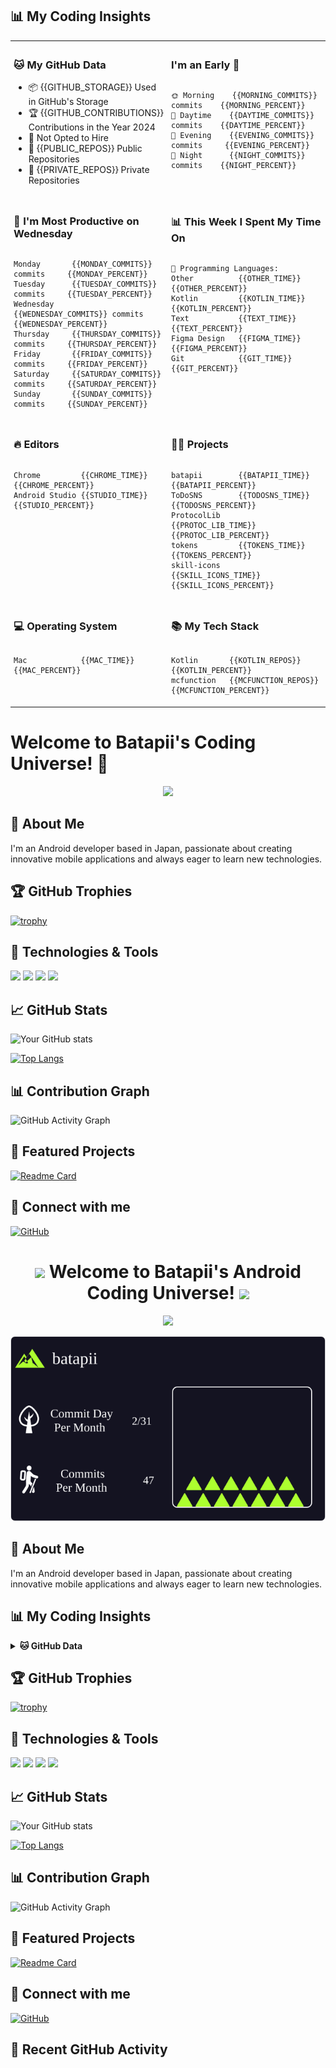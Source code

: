 ## 📊 My Coding Insights
<table>
  <tr>
    <td valign="top" width="48%" style="padding: 5px;">
      <h3>🐱 My GitHub Data</h3>
      <ul>
        <li>📦 {{GITHUB_STORAGE}} Used in GitHub's Storage</li>
        <li>🏆 {{GITHUB_CONTRIBUTIONS}} Contributions in the Year 2024</li>
        <li>🚫 Not Opted to Hire</li>
        <li>📜 {{PUBLIC_REPOS}} Public Repositories</li>
        <li>🔑 {{PRIVATE_REPOS}} Private Repositories</li>
      </ul>
    </td>
    <td valign="top" width="48%" style="padding: 5px;">
      <h3>I'm an Early 🐤</h3>
      <div style="overflow-x: auto; white-space: nowrap;">
        <pre><code>🌞 Morning    {{MORNING_COMMITS}} commits    {{MORNING_PERCENT}} 
🌆 Daytime    {{DAYTIME_COMMITS}} commits    {{DAYTIME_PERCENT}} 
🌃 Evening    {{EVENING_COMMITS}} commits     {{EVENING_PERCENT}} 
🌙 Night      {{NIGHT_COMMITS}} commits    {{NIGHT_PERCENT}}</code></pre>
      </div>
    </td>
  </tr>
  <tr>
    <td valign="top" width="48%" style="padding: 5px;">
      <h3>📅 I'm Most Productive on Wednesday</h3>
      <div style="overflow-x: auto; white-space: nowrap;">
        <pre><code>Monday       {{MONDAY_COMMITS}} commits     {{MONDAY_PERCENT}} 
Tuesday      {{TUESDAY_COMMITS}} commits     {{TUESDAY_PERCENT}} 
Wednesday    {{WEDNESDAY_COMMITS}} commits    {{WEDNESDAY_PERCENT}} 
Thursday     {{THURSDAY_COMMITS}} commits     {{THURSDAY_PERCENT}} 
Friday       {{FRIDAY_COMMITS}} commits     {{FRIDAY_PERCENT}} 
Saturday     {{SATURDAY_COMMITS}} commits     {{SATURDAY_PERCENT}} 
Sunday       {{SUNDAY_COMMITS}} commits     {{SUNDAY_PERCENT}}</code></pre>
      </div>
    </td>
    <td valign="top" width="48%" style="padding: 5px;">
      <h3>📊 This Week I Spent My Time On</h3>
      <div style="overflow-x: auto; white-space: nowrap;">
        <pre><code>💬 Programming Languages: 
Other          {{OTHER_TIME}}  {{OTHER_PERCENT}} 
Kotlin         {{KOTLIN_TIME}}   {{KOTLIN_PERCENT}} 
Text           {{TEXT_TIME}}         {{TEXT_PERCENT}} 
Figma Design   {{FIGMA_TIME}}           {{FIGMA_PERCENT}} 
Git            {{GIT_TIME}}          {{GIT_PERCENT}} 
</code></pre>
      </div>
    </td>
  </tr>
  <tr>
    <td valign="top" width="48%" style="padding: 5px;">
      <h3>🔥 Editors</h3>
      <div style="overflow-x: auto; white-space: nowrap;">
        <pre><code>Chrome         {{CHROME_TIME}}  {{CHROME_PERCENT}} 
Android Studio {{STUDIO_TIME}}    {{STUDIO_PERCENT}} 
</code></pre>
      </div>
    </td>
    <td valign="top" width="48%" style="padding: 5px;">
      <h3>🐱‍💻 Projects</h3>
      <div style="overflow-x: auto; white-space: nowrap;">
        <pre><code>batapii        {{BATAPII_TIME}}   {{BATAPII_PERCENT}} 
ToDoSNS        {{TODOSNS_TIME}}   {{TODOSNS_PERCENT}} 
ProtocolLib    {{PROTOC_LIB_TIME}}          {{PROTOC_LIB_PERCENT}} 
tokens         {{TOKENS_TIME}}          {{TOKENS_PERCENT}} 
skill-icons    {{SKILL_ICONS_TIME}}          {{SKILL_ICONS_PERCENT}} 
</code></pre>
      </div>
    </td>
  </tr>
  <tr>
    <td valign="top" width="48%" style="padding: 5px;">
      <h3>💻 Operating System</h3>
      <div style="overflow-x: auto; white-space: nowrap;">
        <pre><code>Mac            {{MAC_TIME}}  {{MAC_PERCENT}}
</code></pre>
      </div>
    </td>
    <td valign="top" width="48%" style="padding: 5px;">
      <h3>📚 My Tech Stack</h3>
      <div style="overflow-x: auto; white-space: nowrap;">
        <pre><code>Kotlin       {{KOTLIN_REPOS}}   {{KOTLIN_PERCENT}} 
mcfunction   {{MCFUNCTION_REPOS}}    {{MCFUNCTION_PERCENT}}
</code></pre>
      </div>
    </td>
  </tr>
</table>














































# Welcome to Batapii's Coding Universe! 👋

<div align="center">
  <img src="https://readme-typing-svg.herokuapp.com/?lines=Android+Developer+in+Japan;Always%20learning%20new%20things&font=Fira%20Code&center=true&width=440&height=45&color=f75c7e&vCenter=true&size=22">
</div>

## 🚀 About Me

I'm an Android developer based in Japan, passionate about creating innovative mobile applications and always eager to learn new technologies.

## 🏆 GitHub Trophies

[![trophy](https://github-profile-trophy.vercel.app/?username=batapii&theme=onedark)](https://github.com/ryo-ma/github-profile-trophy)

## 🔧 Technologies & Tools

![](https://img.shields.io/badge/OS-Android-informational?style=flat&logo=android&logoColor=white&color=2bbc8a)
![](https://img.shields.io/badge/Editor-Android_Studio-informational?style=flat&logo=android-studio&logoColor=white&color=2bbc8a)
![](https://img.shields.io/badge/Code-Kotlin-informational?style=flat&logo=kotlin&logoColor=white&color=2bbc8a)
![](https://img.shields.io/badge/Code-Java-informational?style=flat&logo=java&logoColor=white&color=2bbc8a)

## 📈 GitHub Stats

![Your GitHub stats](https://github-readme-stats.vercel.app/api?username=batapii&show_icons=true&theme=radical)

[![Top Langs](https://github-readme-stats.vercel.app/api/top-langs/?username=batapii&layout=compact&theme=radical)](https://github.com/anuraghazra/github-readme-stats)

## 📊 Contribution Graph

![GitHub Activity Graph](https://activity-graph.herokuapp.com/graph?username=batapii&theme=dracula)

## 💼 Featured Projects

[![Readme Card](https://github-readme-stats.vercel.app/api/pin/?username=batapii&repo=AttendanceApp&theme=radical)](https://github.com/N3AttendanceManager/AttendanceApp)

## 🔗 Connect with me

[![GitHub](https://img.shields.io/badge/-GitHub-181717?style=flat-square&logo=github&link=https://github.com/batapii)](https://github.com/batapii)



<h1 align="center">
  <img src="https://media.giphy.com/media/hvRJCLFzcasrR4ia7z/giphy.gif" width="28">
  Welcome to Batapii's Android Coding Universe!
  <img src="https://media.giphy.com/media/hvRJCLFzcasrR4ia7z/giphy.gif" width="28">
</h1>

<p align="center">
  <img src="https://readme-typing-svg.herokuapp.com/?lines=Android+Developer+in+Japan;Always%20learning%20new%20things&font=Fira%20Code&center=true&width=440&height=45&color=f75c7e&vCenter=true&size=22">
</p>

![Mountain](./mountain-output/mountain.svg)

## 🚀 About Me
I'm an Android developer based in Japan, passionate about creating innovative mobile applications and always eager to learn new technologies.

## 📊 My Coding Insights
<details>
<summary><b>🐱 GitHub Data</b></summary>

<!--START_SECTION:waka-->
![Code Time](http://img.shields.io/badge/Code%20Time-179%20hrs%203%20mins-blue)

![Profile Views](http://img.shields.io/badge/Profile%20Views-16-blue)

![Lines of code](https://img.shields.io/badge/From%20Hello%20World%20I%27ve%20Written-28.5%20thousand%20lines%20of%20code-blue)

**🐱 My GitHub Data** 

> 📦 2.6 kB Used in GitHub's Storage 
 > 
> 🏆 355 Contributions in the Year 2024
 > 
> 🚫 Not Opted to Hire
 > 
> 📜 3 Public Repositories 
 > 
> 🔑 2 Private Repositories 
 > 
**I'm an Early 🐤** 

```text
🌞 Morning                122 commits         ⬛⬛⬛⬛⬛⬛⬜⬜⬜⬜⬜⬜⬜⬜⬜⬜⬜⬜⬜⬜⬜⬜⬜⬜⬜   23.19 % 
🌆 Daytime                231 commits         ⬛⬛⬛⬛⬛⬛⬛⬛⬛⬛⬛⬜⬜⬜⬜⬜⬜⬜⬜⬜⬜⬜⬜⬜⬜   43.92 % 
🌃 Evening                66 commits          ⬛⬛⬛⬜⬜⬜⬜⬜⬜⬜⬜⬜⬜⬜⬜⬜⬜⬜⬜⬜⬜⬜⬜⬜⬜   12.55 % 
🌙 Night                  107 commits         ⬛⬛⬛⬛⬛⬜⬜⬜⬜⬜⬜⬜⬜⬜⬜⬜⬜⬜⬜⬜⬜⬜⬜⬜⬜   20.34 % 
```
📅 **I'm Most Productive on Wednesday** 

```text
Monday                   91 commits          ⬛⬛⬛⬛⬜⬜⬜⬜⬜⬜⬜⬜⬜⬜⬜⬜⬜⬜⬜⬜⬜⬜⬜⬜⬜   17.30 % 
Tuesday                  63 commits          ⬛⬛⬛⬜⬜⬜⬜⬜⬜⬜⬜⬜⬜⬜⬜⬜⬜⬜⬜⬜⬜⬜⬜⬜⬜   11.98 % 
Wednesday                170 commits         ⬛⬛⬛⬛⬛⬛⬛⬛⬜⬜⬜⬜⬜⬜⬜⬜⬜⬜⬜⬜⬜⬜⬜⬜⬜   32.32 % 
Thursday                 71 commits          ⬛⬛⬛⬜⬜⬜⬜⬜⬜⬜⬜⬜⬜⬜⬜⬜⬜⬜⬜⬜⬜⬜⬜⬜⬜   13.50 % 
Friday                   70 commits          ⬛⬛⬛⬜⬜⬜⬜⬜⬜⬜⬜⬜⬜⬜⬜⬜⬜⬜⬜⬜⬜⬜⬜⬜⬜   13.31 % 
Saturday                 39 commits          ⬛⬛⬜⬜⬜⬜⬜⬜⬜⬜⬜⬜⬜⬜⬜⬜⬜⬜⬜⬜⬜⬜⬜⬜⬜   07.41 % 
Sunday                   22 commits          ⬛⬜⬜⬜⬜⬜⬜⬜⬜⬜⬜⬜⬜⬜⬜⬜⬜⬜⬜⬜⬜⬜⬜⬜⬜   04.18 % 
```


📊 **This Week I Spent My Time On** 

```text
🕑︎ Time Zone: Asia/Tokyo

💬 Programming Languages: 
Other                    12 hrs 39 mins      ⬛⬛⬛⬛⬛⬛⬛⬛⬛⬛⬛⬛⬛⬛⬛⬛⬛⬛⬛⬜⬜⬜⬜⬜⬜   75.44 % 
Kotlin                   3 hrs 54 mins       ⬛⬛⬛⬛⬛⬛⬜⬜⬜⬜⬜⬜⬜⬜⬜⬜⬜⬜⬜⬜⬜⬜⬜⬜⬜   23.27 % 
Text                     11 mins             ⬜⬜⬜⬜⬜⬜⬜⬜⬜⬜⬜⬜⬜⬜⬜⬜⬜⬜⬜⬜⬜⬜⬜⬜⬜   01.13 % 
Figma Design             1 min               ⬜⬜⬜⬜⬜⬜⬜⬜⬜⬜⬜⬜⬜⬜⬜⬜⬜⬜⬜⬜⬜⬜⬜⬜⬜   00.15 % 
Git                      0 secs              ⬜⬜⬜⬜⬜⬜⬜⬜⬜⬜⬜⬜⬜⬜⬜⬜⬜⬜⬜⬜⬜⬜⬜⬜⬜   00.01 % 

🔥 Editors: 
Chrome                   12 hrs 41 mins      ⬛⬛⬛⬛⬛⬛⬛⬛⬛⬛⬛⬛⬛⬛⬛⬛⬛⬛⬛⬜⬜⬜⬜⬜⬜   75.58 % 
Android Studio           4 hrs 5 mins        ⬛⬛⬛⬛⬛⬛⬜⬜⬜⬜⬜⬜⬜⬜⬜⬜⬜⬜⬜⬜⬜⬜⬜⬜⬜   24.42 % 

🐱‍💻 Projects: 
batapii                  8 hrs 40 mins       ⬛⬛⬛⬛⬛⬛⬛⬛⬛⬛⬛⬛⬛⬜⬜⬜⬜⬜⬜⬜⬜⬜⬜⬜⬜   51.74 % 
ToDoSNS                  7 hrs 40 mins       ⬛⬛⬛⬛⬛⬛⬛⬛⬛⬛⬛⬜⬜⬜⬜⬜⬜⬜⬜⬜⬜⬜⬜⬜⬜   45.70 % 
ProtocolLib              8 mins              ⬜⬜⬜⬜⬜⬜⬜⬜⬜⬜⬜⬜⬜⬜⬜⬜⬜⬜⬜⬜⬜⬜⬜⬜⬜   00.87 % 
tokens                   8 mins              ⬜⬜⬜⬜⬜⬜⬜⬜⬜⬜⬜⬜⬜⬜⬜⬜⬜⬜⬜⬜⬜⬜⬜⬜⬜   00.86 % 
skill-icons?tab=readme-ov2 mins              ⬜⬜⬜⬜⬜⬜⬜⬜⬜⬜⬜⬜⬜⬜⬜⬜⬜⬜⬜⬜⬜⬜⬜⬜⬜   00.23 % 

💻 Operating System: 
Mac                      16 hrs 46 mins      ⬛⬛⬛⬛⬛⬛⬛⬛⬛⬛⬛⬛⬛⬛⬛⬛⬛⬛⬛⬛⬛⬛⬛⬛⬛   100.00 % 
```

**I Mostly Code in Kotlin** 

```text
Kotlin                   7 repos             ⬛⬛⬛⬛⬛⬛⬛⬛⬛⬛⬛⬛⬛⬛⬛⬛⬛⬛⬛⬛⬛⬛⬜⬜⬜   87.50 % 
mcfunction               1 repo              ⬛⬛⬛⬜⬜⬜⬜⬜⬜⬜⬜⬜⬜⬜⬜⬜⬜⬜⬜⬜⬜⬜⬜⬜⬜   12.50 % 
```




 Last Updated on 02/07/2024 14:27:42 UTC
<!--END_SECTION:waka-->
</details>

## 🏆 GitHub Trophies
[![trophy](https://github-profile-trophy.vercel.app/?username=batapii&theme=onedark)](https://github.com/ryo-ma/github-profile-trophy)

## 🔧 Technologies & Tools
![](https://img.shields.io/badge/OS-Android-informational?style=flat&logo=android&logoColor=white&color=2bbc8a)
![](https://img.shields.io/badge/Editor-Android_Studio-informational?style=flat&logo=android-studio&logoColor=white&color=2bbc8a)
![](https://img.shields.io/badge/Code-Kotlin-informational?style=flat&logo=kotlin&logoColor=white&color=2bbc8a)
![](https://img.shields.io/badge/Code-Java-informational?style=flat&logo=java&logoColor=white&color=2bbc8a)

## 📈 GitHub Stats
![Your GitHub stats](https://github-readme-stats.vercel.app/api?username=batapii&show_icons=true&theme=radical)

[![Top Langs](https://github-readme-stats.vercel.app/api/top-langs/?username=batapii&layout=compact&theme=radical)](https://github.com/anuraghazra/github-readme-stats)

## 📊 Contribution Graph
![GitHub Activity Graph](https://activity-graph.herokuapp.com/graph?username=batapii&theme=dracula)

## 💼 Featured Projects
[![Readme Card](https://github-readme-stats.vercel.app/api/pin/?username=batapii&repo=AttendanceApp&theme=radical)](https://github.com/N3AttendanceManager/AttendanceApp)

## 🔗 Connect with me
[![GitHub](https://img.shields.io/badge/-GitHub-181717?style=flat-square&logo=github&link=https://github.com/batapii)](https://github.com/batapii)

## 📝 Recent GitHub Activity
<!--START_SECTION:activity-->
<!--END_SECTION:activity-->
